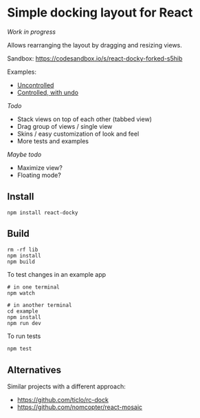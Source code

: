 # Simple docking layout for React

*Work in progress*

Allows rearranging the layout by dragging and resizing views.

Sandbox: https://codesandbox.io/s/react-docky-forked-s5hib

Examples:
 * [Uncontrolled](https://github.com/pcdv/react-docky/blob/main/example/src/App.tsx)
 * [Controlled, with undo](https://github.com/pcdv/react-docky/blob/main/example/src/App2.tsx)

*Todo*
 * Stack views on top of each other (tabbed view)
 * Drag group of views / single view
 * Skins / easy customization of look and feel
 * More tests and examples

*Maybe todo*
 * Maximize view?
 * Floating mode?

## Install

```
npm install react-docky
```

## Build

```
rm -rf lib
npm install
npm build
```

To test changes in an example app
```
# in one terminal
npm watch

# in another terminal
cd example
npm install
npm run dev
```

To run tests
```sh
npm test
```

## Alternatives

Similar projects with a different approach:
 * https://github.com/ticlo/rc-dock
 * https://github.com/nomcopter/react-mosaic
